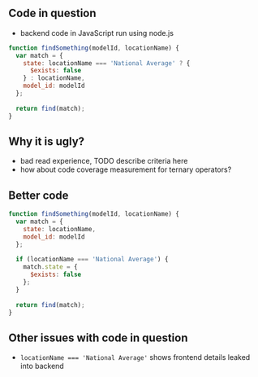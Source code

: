 ## Code in question

* backend code in JavaScript run using node.js

```js
function findSomething(modelId, locationName) {
  var match = {
    state: locationName === 'National Average' ? {
      $exists: false
    } : locationName,
    model_id: modelId
  };
  
  return find(match);
}
```

## Why it is ugly?

* bad read experience, TODO describe criteria here
* how about code coverage measurement for ternary operators?

## Better code

```js
function findSomething(modelId, locationName) {
  var match = {
    state: locationName,
    model_id: modelId
  };
  
  if (locationName === 'National Average') {
    match.state = {
      $exists: false
    };
  }
  
  return find(match);
}
```

## Other issues with code in question

* `locationName === 'National Average'` shows frontend details leaked into backend
